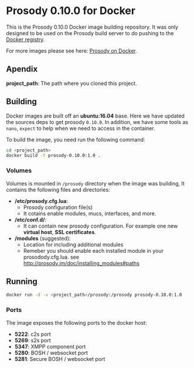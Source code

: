 # Prosody 0.10.0 for Docker

This is the Prosody 0.10.0 Docker image building repository. It was only designed to be used on the Prosody build server to do pushing to the [Docker registry](https://registry.hub.docker.com).

For more images please see here: [Prosody on Docker](https://registry.hub.docker.com/u/prosody/prosody/).

## Apendix
__project_path__: The path where you cloned this project.

## Building

Docker images are built off an __ubuntu:16.04__ base. Here we have updated the sources deps to get prosody `0.10.0`.
In addition, we have some tools as `nano`, `expect` to help when we need to access in the container.

To build the image, you need run the following command:
```bash
cd <project_path>
docker build -t prosody-0.10.0:1.0 .
```

### Volumes

Volumes is mounted in `/prosody` directory when the image was building, It contains the following files and directories:

* __/etc/prosody.cfg.lua__:
  * Prosody configuration file(s)
  * It cotains enable modules, mucs, interfaces, and more.
* __/etc/conf.d/__:
  * It can contain new prosody configuration. For example one new __virtual host__, __SSL certificates__.
* __/modules__ (suggested):
  * Location for including additional modules
  * Remeber you should enable each installed module in your prosodody.cfg.lua. see http://prosody.im/doc/installing_modules#paths

## Running

```bash
docker run -d -v <project_path>/prosody:/prosody prosody-0.10.0:1.0
```

### Ports

The image exposes the following ports to the docker host:

* __5222__: c2s port
* __5269__: s2s port
* __5347__: XMPP component port
* __5280__: BOSH / websocket port
* __5281__: Secure BOSH / websocket port
